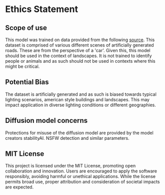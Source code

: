 # Ethics Statement
## Scope of use

This model was trained on data provided from the following [source](https://www.coursera.org/learn/convolutional-neural-networks). This dataset is comprised of various different scenes of artificially generated roads. These are from the perspective of a 'car'. Given this, this model should be used in the context of landscapes. It is not trained to identify people or animals and as such should not be used in contexts where this might be critical. 

## Potential Bias

The dataset is artificially generated and as such is biased towards typical lighting scenarios, american style buildings and landscapes. This may impact application in diverse lighting conditions or different geographies.

## Diffusion model concerns

Protections for misuse of the diffusion model are provided by the model creators stabilityAI. NSFW detection and similar parameters.

## MIT License

This project is licensed under the MIT License, promoting open collaboration and innovation. Users are encouraged to apply the software responsibly, avoiding harmful or unethical applications. While the license permits broad use, proper attribution and consideration of societal impacts are expected.